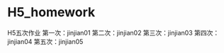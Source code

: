 # H5_homework
H5五次作业
  第一次：jinjian01
  第二次：jinjian02
  第三次：jinjian03
  第四次：jinjian04
  第五次：jinjian05
